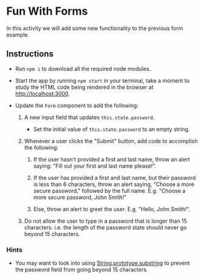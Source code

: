 # Fun With Forms

In this activity we will add some new functionality to the previous form example.

## Instructions

* Run `npm i` to download all the required node modules.

* Start the app by running `npm start` in your terminal, take a moment to study the HTML code being rendered in the browser at [http://localhost:3000](http://localhost:3000).

* Update the `Form` component to add the following:

  1. A new input field that updates `this.state.password`. 
  
     * Set the initial value of `this.state.password` to an empty string.

  2. Whenever a user clicks the "Submit" button, add code to accomplish the following:

     1. If the user hasn't provided a first and last name, throw an alert saying: "Fill out your first and last name please!".

     2. If the user has provided a first and last name, but their password is less than 6 characters, throw an alert saying, "Choose a more secure password," followed by the full name. E.g. "Choose a more secure password, John Smith!"

     3. Else, throw an alert to greet the user. E.g. "Hello, John Smith!".
  
  3. Do not allow the user to type in a password that is longer than 15 characters. i.e. the length of the password state should never go beyond 15 characters.

### Hints 

* You may want to look into using [String.prototype.substring](https://developer.mozilla.org/en-US/docs/Web/JavaScript/Reference/Global_Objects/String/substring) to prevent the password field from going beyond 15 characters.
